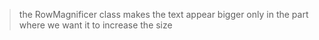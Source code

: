 >the RowMagnificer class makes the
text appear bigger only in the part where we want it to increase the size